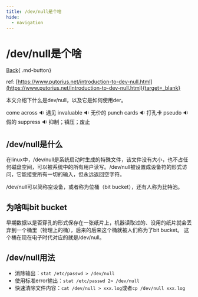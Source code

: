 ```yaml
---
title: /dev/null是个啥
hide:
  - navigation
---
```


# /dev/null是个啥

[Back](javascript:history.back(-1)){ .md-button}

ref: [https://www.putorius.net/introduction-to-dev-null.html](https://www.putorius.net/introduction-to-dev-null.html){target=_blank}

本文介绍下什么是dev/null，以及它是如何使用der。

<span id="english">come across <span class="point">:sound:</span></span> 遇见
<span id="english">invaluable <span class="point">:sound:</span></span> 无价的
<span id="english">punch cards <span class="point">:sound:</span></span> 打孔卡
<span id="english">pseudo <span class="point">:sound:</span></span> 假的
<span id="english">suppress <span class="point">:sound:</span></span> 抑制；镇压；废止

## /dev/null是什么
在linux中，/dev/null是系统启动时生成的特殊文件，该文件没有大小，也不占任何磁盘空间，可以被系统中的所有用户读写。/dev/null被设置成设备符的形式访问，它能接受所有一切的输入，但永远返回空字符。

/dev/null可以简称空设备，或者称为位桶（bit bucket），还有人称为比特池。

## 为啥叫bit bucket
早期数据以是否穿孔的形式保存在一张纸片上，机器读取过的、没用的纸片就会丢弃到一个桶里（物理上的桶），后来的后来这个桶就被人们称为了bit bucket。
这个桶在现在电子时代对应的就是/dev/null。

## /dev/null用法
- 消除输出：`stat /etc/passwd > /dev/null`
- 使用标准error输出：`stat /etc/passwd 2> /dev/null`
- 快速清除文件内容：`cat /dev/null > xxx.log`或者`cp /dev/null xxx.log `